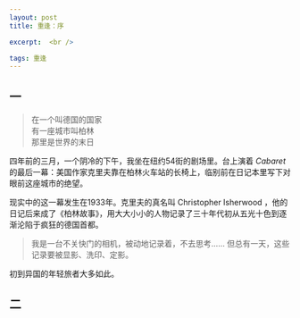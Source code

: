 ```yaml
---
layout: post
title: 重逢：序

excerpt:  <br />

tags: 重逢
---
```


## 一

>在一个叫德国的国家<br />
>有一座城市叫柏林<br />
>那里是世界的末日<br />

四年前的三月，一个阴冷的下午，我坐在纽约54街的剧场里。台上演着 _Cabaret_ 的最后一幕：美国作家克里夫靠在柏林火车站的长椅上，临别前在日记本里写下对眼前这座城市的绝望。

现实中的这一幕发生在1933年。克里夫的真名叫 Christopher Isherwood ，他的日记后来成了《柏林故事》，用大大小小的人物记录了三十年代初从五光十色到逐渐沦陷于疯狂的德国首都。

>我是一台不关快门的相机，被动地记录着，不去思考…… 但总有一天，这些记录要被显影、洗印、定影。

初到异国的年轻旅者大多如此。

## 二

<br /><br />
